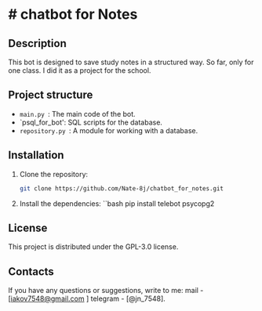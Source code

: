 # # chatbot for Notes

## Description
This bot is designed to save study notes in a structured way. 
So far, only for one class. I did it as a project for the school.

## Project structure
- `main.py `: The main code of the bot.
- `psql_for_bot': SQL scripts for the database.
- `repository.py `: A module for working with a database.

## Installation
1. Clone the repository:
   ```bash
   git clone https://github.com/Nate-8j/chatbot_for_notes.git
2. Install the dependencies:
``bash
   pip install telebot psycopg2

## License
This project is distributed under the GPL-3.0 license.

## Contacts
If you have any questions or suggestions, write to me: mail - [iakov7548@gmail.com ] telegram - [@jn_7548].
